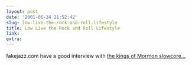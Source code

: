 ```yaml
---
layout: post
date: '2001-06-24 21:52:42'
slug: low-live-the-rock-and-roll-lifestyle
title: Low Live the Rock and Roll Lifestyle
link: 
extra: 
---
```


fakejazz.com have a good interview with [the kings of Mormon slowcore...](http://www.fakejazz.com/interviews/lowiv.shtml)